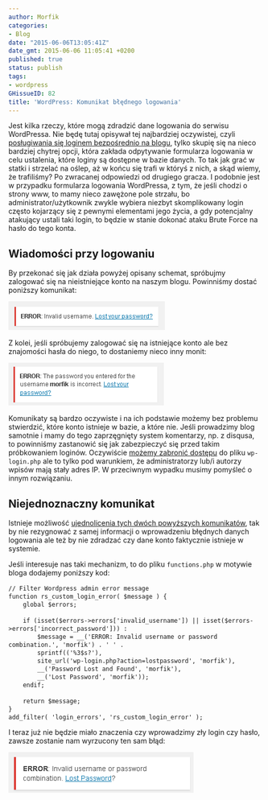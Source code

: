 ```yaml
---
author: Morfik
categories:
- Blog
date: "2015-06-06T13:05:41Z"
date_gmt: 2015-06-06 11:05:41 +0200
published: true
status: publish
tags:
- wordpress
GHissueID: 82
title: 'WordPress: Komunikat błędnego logowania'
---
```


Jest kilka rzeczy, które mogą zdradzić dane logowania do serwisu WordPressa. Nie będę tutaj opisywał
tej najbardziej oczywistej, czyli [posługiwania się loginem bezpośrednio na
blogu](/post/wordpress-administrator-bloga/), tylko skupię się na nieco bardziej
chytrej opcji, która zakłada odpytywanie formularza logowania w celu ustalenia, które loginy są
dostępne w bazie danych. To tak jak grać w statki i strzelać na oślep, aż w końcu się trafi w
któryś z nich, a skąd wiemy, że trafiliśmy? Po zwracanej odpowiedzi od drugiego gracza. I podobnie
jest w przypadku formularza logowania WordPressa, z tym, że jeśli chodzi o strony www, to mamy nieco
zawężone pole strzału, bo administrator/użytkownik zwykle wybiera niezbyt skomplikowany login często
kojarzący się z pewnymi elementami jego życia, a gdy potencjalny atakujący ustali taki login, to
będzie w stanie dokonać ataku Brute Force na hasło do tego konta.

<!--more-->
## Wiadomości przy logowaniu

By przekonać się jak działa powyżej opisany schemat, spróbujmy zalogować się na nieistniejące konto
na naszym blogu. Powinniśmy dostać poniższy komunikat:

![wordpress-bledny-komunikat](/img/2015/06/2.wordpress-bledny-komunikat.png#small)

Z kolei, jeśli spróbujemy zalogować się na istniejące konto ale bez znajomości hasła do niego, to
dostaniemy nieco inny monit:

![wordpress-bledny-komunikat](/img/2015/06/1.wordpress-bledny-komunikat.png#small)

Komunikaty są bardzo oczywiste i na ich podstawie możemy bez problemu stwierdzić, które konto
istnieje w bazie, a które nie. Jeśli prowadzimy blog samotnie i mamy do tego zaprzęgnięty system
komentarzy, np. z disqusa, to powinniśmy zastanowić się jak zabezpieczyć się przed takim
próbkowaniem loginów. Oczywiście [możemy zabronić
dostępu](/post/wordpress-ukrycie-wp-login-php-oraz-wp-admin/) do pliku
`wp-login.php` ale to tylko pod warunkiem, że administratorzy lub/i autorzy wpisów mają stały adres
IP. W przeciwnym wypadku musimy pomyśleć o innym rozwiązaniu.

## Niejednoznaczny komunikat

Istnieje możliwość [ujednolicenia tych dwóch powyższych
komunikatów](http://www.sutanaryan.com/how-to-filter-or-change-wordpress-admin-error-message/), tak
by nie rezygnować z samej informacji o wprowadzeniu błędnych danych logowania ale też by nie
zdradzać czy dane konto faktycznie istnieje w systemie.

Jeśli interesuje nas taki mechanizm, to do pliku `functions.php` w motywie bloga dodajemy poniższy
kod:

    // Filter Wordpress admin error message
    function rs_custom_login_error( $message ) {
        global $errors;

        if (isset($errors->errors['invalid_username']) || isset($errors->errors['incorrect_password'])) :
            $message = __('ERROR: Invalid username or password combination.', 'morfik') . ' ' .
            sprintf(('%3$s?'),
            site_url('wp-login.php?action=lostpassword', 'morfik'),
            __('Password Lost and Found', 'morfik'),
            __('Lost Password', 'morfik'));
        endif;

        return $message;
    }
    add_filter( 'login_errors', 'rs_custom_login_error' );

I teraz już nie będzie miało znaczenia czy wprowadzimy zły login czy hasło, zawsze zostanie nam
wyrzucony ten sam błąd:

![wordpress-bledny-komunikat](/img/2015/06/3.wordpress-bledny-komunikat.png#small)
